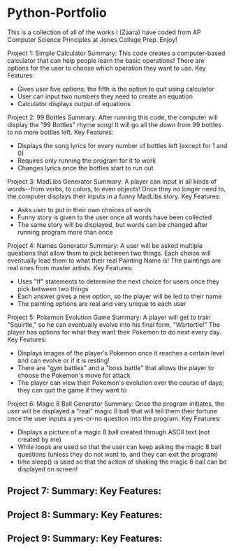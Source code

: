 # Python-Portfolio
This is a collection of all of the works I (Zaara) have coded from AP Computer Science Principles at Jones College Prep. Enjoy!


Project 1: Simple Calculator
Summary: This code creates a computer-based calculator that can help people learn the basic operations! There are options for the user to choose which operation they want to use.
Key Features:
- Gives user five options; the fifth is the option to quit using calculator
- User can input two numbers they need to create an equation
- Calculator displays output of equations

Project 2: 99 Bottles
Summary: After running this code, the computer will display the "99 Bottles" rhyme song! It will go all the down from 99 bottles to no more bottles left.
Key Features:
- Displays the song lyrics for every number of bottles left (except for 1 and 0)
- Requires only running the program for it to work
- Changes lyrics once the bottles start to run out

Project 3: MadLibs Generator
Summary: A player can input in all kinds of words--from verbs, to colors, to even objects! Once they no longer need to, the computer displays their inputs in a funny MadLibs story.
Key Features:
- Asks user to put in their own choices of words
- Funny story is given to the user once all words have been collected
- The same story will be displayed, but words can be changed after running program more than once

Project 4: Names Generator
Summary: A user will be asked multiple questions that allow them to pick between two things. Each choice will eventually lead them to what their real Painting Name is! The paintings are real ones from master artists.
Key Features:
- Uses "If" statements to determine the next choice for users once they pick between two things
- Each answer gives a new option, so the player will be led to their name
- The painting options are real and very unique to each user

Project 5: Pokemon Evolution Game
Summary: A player will get to train "Squirtle," so he can eventually evolve into his final form, "Wartortle!" The player has options for what they want their Pokemon to do next every day.
Key Features:
- Displays images of the player's Pokemon once it reaches a certain level and can evolve or if it is resting!
- There are "gym battles" and a "boss battle" that allows the player to choose the Pokemon's move for attack
- The player can view their Pokemon's evolution over the course of days; they can quit the game if they want to

Project 6: Magic 8 Ball Generator
Summary: Once the program initiates, the user will be displayed a "real" magic 8 ball that will tell them their fortune once the user inputs a yes-or-no question into the program.
Key Features:
- Displays a picture of a magic 8 ball created through ASCII text (not created by me)
- While loops are used so that the user can keep asking the magic 8 ball questions (unless they do not want to, and they can exit the program)
- time.sleep() is used so that the action of shaking the magic 8 ball can be displayed on screen!

Project 7: 
Summary:
Key Features:
- 

Project 8:
Summary:
Key Features:
- 

Project 9:
Summary:
Key Features:
- 

